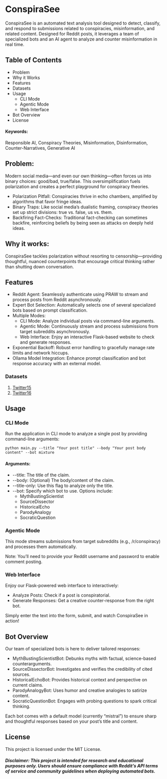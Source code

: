 # ConspiraSee

ConspiraSee is an automated text analysis tool designed to detect, classify, and respond to submissions related to conspiracies, misinformation, and related content.  Designed for Reddit posts, it leverages a team of specialized bots and an AI agent to analyze and counter misinformation in real time.

## Table of Contents
- Problem
- Why it Works
- Features
- Datasets
- Usage
  - CLI Mode
  - Agentic Mode
  - Web Interface
- Bot Overview
- License

#### Keywords:
Responsible AI, Conspiracy Theories, Misinformation, Disinformation, Counter-Narratives, Generative AI

## Problem:  
Modern social media—and even our own thinking—often forces us into binary choices: good/bad, true/false. This oversimplification fuels polarization and creates a perfect playground for conspiracy theories.
- Polarization Pitfall: Conspiracies thrive in echo chambers, amplified by algorithms that favor fringe ideas.
- Binary Traps: Like social media’s dualistic framing, conspiracy theories set up strict divisions: true vs. false, us vs. them.
- Backfiring Fact-Checks: Traditional fact-checking can sometimes backfire, reinforcing beliefs by being seen as attacks on deeply held ideas.

## Why it works:
ConspiraSee tackles polarization without resorting to censorship—providing thoughtful, nuanced counterpoints that encourage critical thinking rather than shutting down conversation.

## Features
- Reddit Agent: Seamlessly authenticate using PRAW to stream and process posts from Reddit asynchronously.
- Expert Bot Selection: Automatically selects one of several specialized bots based on prompt classification.
- Multiple Modes:
  - CLI Mode: Analyze individual posts via command-line arguments.
  - Agentic Mode: Continuously stream and process submissions from target subreddits asynchronously.
  - Web Interface: Enjoy an interactive Flask-based website to check and generate responses.
- Exponential Backoff: Robust error handling to gracefully manage rate limits and network hiccups.
- Ollama Model Integration: Enhance prompt classification and bot response accuracy with an external model.

### Datasets
1. [Twitter15](https://aclanthology.org/P17-1066/)
2. [Twitter16](https://aclanthology.org/P17-1066/)

## Usage

### CLI Mode

Run the application in CLI mode to analyze a single post by providing command-line arguments:

```python main.py --title "Your post title" --body "Your post body content" --bot mixture```

#### Arguments:
- --title: The title of the claim.
- --body: (Optional) The body/content of the claim.
- --title-only: Use this flag to analyze only the title.
- --bot: Specify which bot to use. Options include:
  - MythBustingScientist
  - SourceDissector
  - HistoricalEcho
  - ParodyAnalogy
  - SocraticQuestion

### Agentic Mode

This mode streams submissions from target subreddits (e.g., /r/conspiracy) and processes them automatically.

Note: You’ll need to provide your Reddit username and password to enable comment posting.

### Web Interface

Enjoy our Flask-powered web interface to interactively:
- Analyze Posts: Check if a post is conspiratorial.
- Generate Responses: Get a creative counter-response from the right bot.

Simply enter the text into the form, submit, and watch ConspiraSee in action!

## Bot Overview

Our team of specialized bots is here to deliver tailored responses:
- MythBustingScientistBot: Debunks myths with factual, science-based counterarguments.
- SourceDissectorBot: Investigates and verifies the credibility of cited sources.
- HistoricalEchoBot: Provides historical context and perspective on current claims.
- ParodyAnalogyBot: Uses humor and creative analogies to satirize content.
- SocraticQuestionBot: Engages with probing questions to spark critical thinking.

Each bot comes with a default model (currently “mistral”) to ensure sharp and thoughtful responses based on your post’s title and content.


## License

This project is licensed under the MIT License.

##### Disclaimer: This project is intended for research and educational purposes only. Users should ensure compliance with Reddit’s API terms of service and community guidelines when deploying automated bots.
